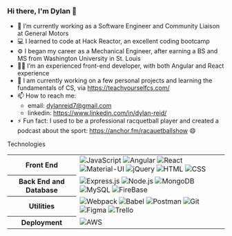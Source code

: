 ### Hi there, I'm Dylan 👋

<!--
**dylanreid7/dylanreid7** is a ✨ _special_ ✨ repository because its `README.md` (this file) appears on your GitHub profile.

Here are some ideas to get you started:

- 🔭 I’m currently working on ...
- 🌱 I’m currently learning ...
- 👯 I’m looking to collaborate on ...
- 🤔 I’m looking for help with ...
- 💬 Ask me about ...
- 📫 How to reach me: ...
- 😄 Pronouns: ...
- ⚡ Fun fact: ...
-->

- 🔭 I’m currently working as a Software Engineer and Community Liaison at General Motors
- 💻 I learned to code at Hack Reactor, an excellent coding bootcamp
- ⚙️  I began my career as a Mechanical Engineer, after earning a BS and MS from Washington University in St. Louis
- 👨‍🎨 I’m an experienced front-end developer, with both Angular and React experience
- 🌱 I am currently working on a few personal projects and learning the fundamentals of CS, via https://teachyourselfcs.com/
- 📫 How to reach me:
     - email: dylanreid7@gmail.com
     - linkedin: https://www.linkedin.com/in/dylan-reid/
- ⚡ Fun fact: I used to be a professional racquetball player and created a podcast about the sport: https://anchor.fm/racauetballshow 😄

Technologies
<table>
  <tbody>
    <tr>
      <th>Front End</th>
      <td>
        <img alt="JavaScript" src="https://img.shields.io/badge/javascript%20-%23323330.svg?&style=for-the-badge&logo=javascript&logoColor=%23F7DF1E" />
        <img alt="Angular" src="https://img.shields.io/badge/Angular-DD0031?style=for-the-badge&logo=angular&logoColor=white" />
        <img alt="React" src="https://img.shields.io/badge/react%20-%2320232a.svg?&style=for-the-badge&logo=react&logoColor=%2361DAFB" />
        <img alt="Material-UI" src="https://img.shields.io/badge/-Material--UI-%230081CB?&style=for-the-badge&logo=material-ui&logoColor=white" />
        <img alt="jQuery" src="https://img.shields.io/badge/jquery%20-%23323330.svg?&style=for-the-badge&logo=jquery&logoColor=%0769AD">
        <img alt="HTML" src="https://img.shields.io/badge/html5%20-%23E34F26.svg?&style=for-the-badge&logo=html5&logoColor=white" />
        <img alt="CSS" src="https://img.shields.io/badge/css3%20-%231572B6.svg?&style=for-the-badge&logo=css3&logoColor=white" />
      </td>
    </tr>
    <tr>
      <th>Back End and Database</th>
      <td>
        <img alt="Express.js" src="https://img.shields.io/badge/Express.js-000000?style=for-the-badge&logo=express&logoColor=white"/>
        <img alt="Node.js" src="https://img.shields.io/badge/node.js-%2343853D.svg?style=for-the-badge&logo=node-dot-js&logoColor=white"/>
        <img alt="MongoDB" src="https://img.shields.io/badge/mongodb%20-%23323330.svg?&style=for-the-badge&logo=mongodb&logoColor=%4DB33D"/>
        <img alt="MySQL" src="https://img.shields.io/badge/mysql%20-%23323330.svg?&style=for-the-badge&logo=mysql&logoColor=00758F"/>
        <img alt="FireBase" src="https://img.shields.io/badge/firebase%20-%23323330.svg?&style=for-the-badge&logo=firebase&logoColor=FFA611"/>
      </td>
    </tr>
    <tr>
      <th>Utilities</th>
      <td>
        <img alt="Webpack" src="https://img.shields.io/badge/webpack%20-%2320232a.svg?&style=for-the-badge&logo=webpack&logoColor=%2361DAFB" />
        <img alt="Babel" src="https://img.shields.io/badge/Babel-F9DC3e?style=for-the-badge&logo=babel&logoColor=black" />
        <img alt="Postman" src="https://img.shields.io/badge/Postman-FF6C37?style=for-the-badge&logo=postman&logoColor=red" />
        <img alt="Git" src="https://img.shields.io/badge/Git-F05032?style=for-the-badge&logo=git&logoColor=white" />
        <img alt="Figma" src="https://img.shields.io/badge/figma%20-%23323330.svg?&style=for-the-badge&logo=figma&logoColor=b67148" />
        <img alt="Trello" src="https://img.shields.io/badge/Trello-%23026AA7.svg?&style=for-the-badge&logo=Trello&logoColor=white"/>
      </td>
    </tr>
    <tr>
      <th>Deployment</th>
      <td>
        <img alt="AWS" src="https://img.shields.io/badge/Amazon_AWS-232F3E?style=for-the-badge&logo=amazon-aws&logoColor=white" />
      </td>
    </tr>
  </tbody>
</table>

